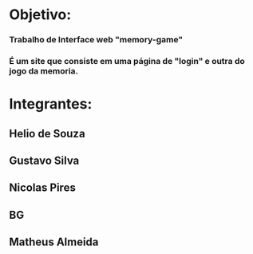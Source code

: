 # Objetivo:
### Trabalho de Interface web "memory-game" 
### É um site que consiste em uma página de "login" e outra do jogo da memoria.

# Integrantes:
## Helio de Souza
## Gustavo Silva
## Nicolas Pires
## BG
## Matheus Almeida
